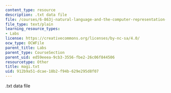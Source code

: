 ```yaml
---
content_type: resource
description: .txt data file
file: /courses/6-863j-natural-language-and-the-computer-representation-of-knowledge-spring-2003/912b9a51dcae18b2f94b629e295d8f07_magi.txt
file_type: text/plain
learning_resource_types:
- Labs
license: https://creativecommons.org/licenses/by-nc-sa/4.0/
ocw_type: OCWFile
parent_title: Labs
parent_type: CourseSection
parent_uid: ed59eeea-9cb3-3556-fbe2-26c06f844506
resourcetype: Other
title: magi.txt
uid: 912b9a51-dcae-18b2-f94b-629e295d8f07
---
```

.txt data file